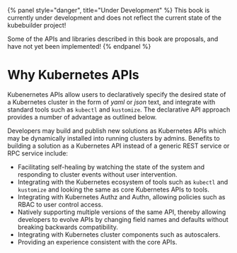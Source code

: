 {% panel style="danger", title="Under Development" %}
This book is currently under development and does not reflect the current state of
the kubebuilder project!

Some of the APIs and libraries described in this book are proposals, and have not yet
been implemented!
{% endpanel %}

# Why Kubernetes APIs

Kubenernetes APIs allow users to declaratively specify the desired state of a Kubernetes cluster in the
form of *yaml* or *json* text, and integrate with standard tools such as `kubectl` and `kustomize`.  The
declarative API approach provides a number of advantage as outlined below.

Developers may build and publish new solutions as Kubernetes APIs which may be dynamically installed
into running clusters by admins. Benefits to building a solution as a Kubernetes API
instead of a generic REST service or RPC service include:

* Facilitating self-healing by watching the state of the system and responding to cluster events
  without user intervention.
* Integrating with the Kubernetes ecosystem of tools such as `kubectl` and `kustomize` and looking
  the same as core Kubernetes APIs to tools.
* Integrating with Kubernetes Authz and Authn, allowing policies such as RBAC to user control access.
* Natively supporting multiple versions of the same API, thereby allowing developers to evolve APIs
  by changing field names and defaults without breaking backwards compatibility.
* Integrating with Kubernetes cluster components such as autoscalers.
* Providing an experience consistent with the core APIs.
